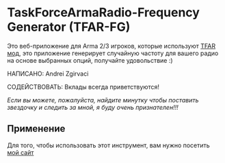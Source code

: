 # TaskForceArmaRadio-Frequency Generator (TFAR-FG)
Это веб-приложение для Arma 2/3 игроков, которые используют [TFAR мод](http://radio.task-force.ru/), это приложение генерирует случайную частоту для вашего радио на основе выбранных опций, получайте удовольствие :)

НАПИСАНО: Andrei Zgirvaci

СОДЕЙСТВОВАТЬ: Вклады всегда приветствуются!

*Если вы можете, пожалуйста, найдите минутку чтобы поставить звездочку и следить за мной, я буду очень признателен!!!*

## Применение
Для того, чтобы использовать этот инструмент, вам нужно посетить [мой сайт](http://zgirvaciandrei.comuf.com/TaskForceRadio%20Generator/)
